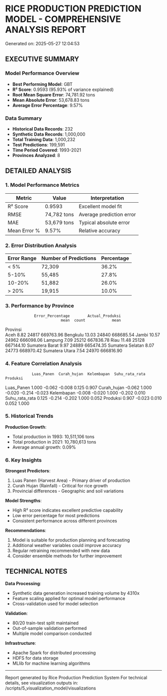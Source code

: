 
# RICE PRODUCTION PREDICTION MODEL - COMPREHENSIVE ANALYSIS REPORT

Generated on: 2025-05-27 12:04:53

## EXECUTIVE SUMMARY

### Model Performance Overview
- **Best Performing Model**: GBT
- **R² Score**: 0.9593 (95.93% of variance explained)
- **Root Mean Square Error**: 74,781.92 tons
- **Mean Absolute Error**: 53,678.83 tons
- **Average Error Percentage**: 9.57%

### Data Summary
- **Historical Data Records**: 232
- **Synthetic Data Records**: 1,000,000
- **Total Training Data**: 1,000,232
- **Test Predictions**: 199,591
- **Time Period Covered**: 1993-2021
- **Provinces Analyzed**: 8

## DETAILED ANALYSIS

### 1. Model Performance Metrics

| Metric | Value | Interpretation |
|--------|-------|----------------|
| R² Score | 0.9593 | Excellent model fit |
| RMSE | 74,782 tons | Average prediction error |
| MAE | 53,679 tons | Typical absolute error |
| Mean Error % | 9.57% | Relative accuracy |

### 2. Error Distribution Analysis

| Error Range | Number of Predictions | Percentage |
|-------------|----------------------|------------|
| < 5% | 72,309 | 36.2% |
| 5-10% | 55,485 | 27.8% |
| 10-20% | 51,882 | 26.0% |
| > 20% | 19,915 | 10.0% |

### 3. Performance by Province

                 Error_Percentage        Actual_Produksi
                             mean  count            mean
Provinsi                                                
Aceh                         8.82  24817       669763.96
Bengkulu                    13.03  24840       668685.54
Jambi                       10.57  24962       666098.06
Lampung                      7.09  25212       667836.78
Riau                        11.48  25128       667144.10
Sumatera Barat               9.97  24889       665474.35
Sumatera Selatan             8.07  24773       668970.42
Sumatera Utara               7.54  24970       666816.90

### 4. Feature Correlation Analysis

                Luas_Panen  Curah_hujan  Kelembapan  Suhu_rata_rata  Produksi
Luas_Panen           1.000       -0.062      -0.008           0.125     0.907
Curah_hujan         -0.062        1.000      -0.020          -0.214    -0.023
Kelembapan          -0.008       -0.020       1.000          -0.202     0.010
Suhu_rata_rata       0.125       -0.214      -0.202           1.000     0.052
Produksi             0.907       -0.023       0.010           0.052     1.000

### 5. Historical Trends

**Production Growth**:
- Total production in 1993: 10,511,106 tons
- Total production in 2021: 10,780,613 tons
- Average annual growth: 0.09%

### 6. Key Insights

**Strongest Predictors**:
1. Luas Panen (Harvest Area) - Primary driver of production
2. Curah Hujan (Rainfall) - Critical for rice growth
3. Provincial differences - Geographic and soil variations

**Model Strengths**:
- High R² score indicates excellent predictive capability
- Low error percentage for most predictions
- Consistent performance across different provinces

**Recommendations**:
1. Model is suitable for production planning and forecasting
2. Additional weather variables could improve accuracy
3. Regular retraining recommended with new data
4. Consider ensemble methods for further improvement

## TECHNICAL NOTES

**Data Processing**:
- Synthetic data generation increased training volume by 4310x
- Feature scaling applied for optimal model performance
- Cross-validation used for model selection

**Validation**:
- 80/20 train-test split maintained
- Out-of-sample validation performed
- Multiple model comparison conducted

**Infrastructure**:
- Apache Spark for distributed processing
- HDFS for data storage
- MLlib for machine learning algorithms

---

Report generated by Rice Production Prediction System
For technical details, see visualization outputs in: /scripts/5_visualization_model/visualizations
        